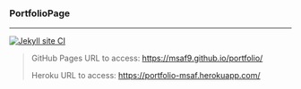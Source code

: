 ### PortfolioPage
---
[![Jekyll site CI](https://github.com/msaf9/portfolio/actions/workflows/jekyll.yml/badge.svg?branch=master)](https://github.com/msaf9/portfolio/actions/workflows/jekyll.yml)


> GitHub Pages URL to access: https://msaf9.github.io/portfolio/
> 
> Heroku URL to access: https://portfolio-msaf.herokuapp.com/ 